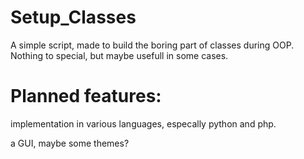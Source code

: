 # Setup_Classes

A simple script, made to build the boring part of classes during OOP. Nothing to special, but maybe usefull in some cases.

# Planned features:

implementation in various languages, especally python and php.
 
 a GUI, maybe some themes?
